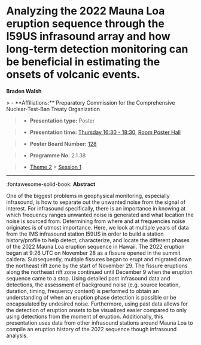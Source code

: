 # Analyzing the 2022 Mauna Loa eruption sequence through the I59US infrasound array and how long-term detection monitoring can be beneficial in estimating the onsets of volcanic events.

**Braden Walsh**

<!-- more -->> - **Affiliations:** Preparatory Commission for the Comprehensive Nuclear-Test-Ban Treaty Organization

> - **Presentation type:** Poster

> - **Presentation time:** [Thursday 16:30 - 18:30](../sessions_comparison.md#__tabbed_3_6), [Room Poster Hall](../maps_venue.md#__tabbed_1_1)

> - **Poster Board Number:** [128](../map_poster_boards.md#thursday)

> - **Programme No:** 2.1.38

> - [Theme 2](../theme2.md) > [Session 1](../sessions/session-2-1.md)

--- 

:fontawesome-solid-book: **Abstract**

One of the biggest problems in geophysical monitoring, especially infrasound, is how to separate out the unwanted noise from the signal of interest. For infrasound specifically, there is an importance in knowing at which frequency ranges unwanted noise is generated and what location the noise is sourced from. Determining from where and at frequencies noise originates is of utmost importance. Here, we look at multiple years of data from the IMS infrasound station I59US in order to build a station history/profile to help detect, characterize, and locate the different phases of the 2022 Mauna Loa eruption sequence in Hawaii. The 2022 eruption began at 9:26 UTC on November 28 as a fissure opened in the summit caldera. Subsequently, multiple fissures began to erupt and migrated down the northeast rift zone by the start of November 29. The fissure eruptions along the northeast rift zone continued until December 9 when the eruption sequence came to a stop. Using detailed past infrasound data and detections, the assessment of background noise (e.g. source location, duration, timing, frequency content) is performed to obtain an understanding of when an eruption phase detection is possible or be encapsulated by undesired noise. Furthermore, using past data allows for the detection of eruption onsets to be visualized easier compared to only using detections from the moment of eruption. Additionally, this presentation uses data from other infrasound stations around Mauna Loa to compile an eruption history of the 2022 sequence though infrasound analysis.

